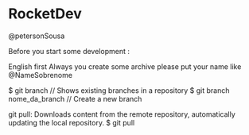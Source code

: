 # RocketDev
@petersonSousa

Before you start some development :

English first
Always you create some archive please put your name  like @NameSobrenome


$ git branch // Shows existing branches in a repository
$ git branch nome_da_branch // Create a new branch

git pull: Downloads content from the remote repository, automatically updating the local repository.
$ git pull
